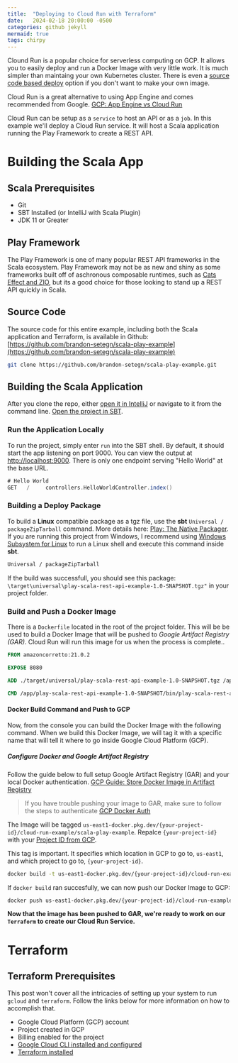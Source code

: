 ```yaml
---
title:  "Deploying to Cloud Run with Terraform"
date:   2024-02-18 20:00:00 -0500
categories: github jekyll
mermaid: true
tags: chirpy
---
```


Clound Run is a popular choice for serverless computing on GCP.  It allows you to easily deploy and run a Docker Image with very little work.  It is much simpler than maintaing your own Kubernetes cluster.  There is even a [source code based deploy](https://cloud.google.com/run/docs/deploying-source-code) option if you don't want to make your own image.

Cloud Run is a great alternative to using App Engine and comes recommended from Google.
[GCP: App Engine vs Cloud Run](https://cloud.google.com/appengine/migration-center/run/compare-gae-with-run)

Cloud Run can be setup as a `service` to host an API or as a `job`.  In this example we'll deploy a Cloud Run service.  It will host a Scala application running the Play Framework to create a REST API.


# Building the Scala App

## Scala Prerequisites
- Git
- SBT Installed (or IntelliJ with Scala Plugin)
- JDK 11 or Greater

## Play Framework
The Play Framework is one of many popular REST API frameworks in the Scala ecosystem.  Play Framework may not be as new and shiny as some frameworks built off of aschronous composable runtimes, such as [Cats Effect and ZIO](https://softwaremill.com/cats-effect-vs-zio/), but its a good choice for those looking to stand up a REST API quickly in Scala.

## Source Code
The source code for this entire example, including both the Scala application and Terraform, is available in Github: [https://github.com/brandon-setegn/scala-play-example](https://github.com/brandon-setegn/scala-play-example)

```bash
git clone https://github.com/brandon-setegn/scala-play-example.git
```

## Building the Scala Application
After you clone the repo, either [open it in IntelliJ](https://docs.scala-lang.org/getting-started/intellij-track/getting-started-with-scala-in-intellij.html) or navigate to it from the command line.  [Open the project in SBT](https://docs.scala-lang.org/getting-started/sbt-track/getting-started-with-scala-and-sbt-on-the-command-line.html).

### Run the Application Locally
To run the project, simply enter `run` into the SBT shell.  By default, it should start the app listening on port 9000.  You can view the output at [http://localhost:9000](http://localhost:9000).  There is only one endpoint serving "Hello World" at the base URL.
```scala
# Hello World
GET   /     controllers.HelloWorldController.index()
```

### Building a Deploy Package

To build a **Linux** compatible package as a tgz file, use the **sbt** `Universal / packageZipTarball` command.  More details here: [Play: The Native Packager](https://www.playframework.com/documentation/3.0.x/Deploying#The-Native-Packager).  If you are running this project from Windows, I recommend using [Windows Subsystem for Linux](https://learn.microsoft.com/en-us/windows/wsl/about) to run a Linux shell and execute this command inside **sbt**.

```bash
Universal / packageZipTarball
```

If the build was successfull, you should see this package: `\target\universal\play-scala-rest-api-example-1.0-SNAPSHOT.tgz"` in your project folder.

### Build and Push a Docker Image
There is a `Dockerfile` located in the root of the project folder.  This will be be used to build a Docker Image that will be pushed to *Google Artifact Registry (GAR)*.  Cloud Run will run this image for us when the process is complete..

```dockerfile
FROM amazoncorretto:21.0.2

EXPOSE 8080

ADD ./target/universal/play-scala-rest-api-example-1.0-SNAPSHOT.tgz /app

CMD /app/play-scala-rest-api-example-1.0-SNAPSHOT/bin/play-scala-rest-api-example -Dhttp.port=8080
```

#### Docker Build Command and Push to GCP
Now, from the console you can build the Docker Image with the following command.  When we build this Docker Image, we will tag it with a specific name that will tell it where to go inside Google Cloud Platform (GCP).

##### Configure Docker and Google Artifact Registry
Follow the guide below to full setup Google Artifact Registry (GAR) and your local Docker authentication.  [GCP Guide: Store Docker Image in Artifact Registry](https://cloud.google.com/artifact-registry/docs/docker/store-docker-container-images)
> If you have trouble pushing your image to GAR, make sure to follow the steps to authenticate [GCP Docker Auth](https://cloud.google.com/sdk/gcloud/reference/auth/configure-docker)


The Image will be tagged `us-east1-docker.pkg.dev/{your-project-id}/cloud-run-example/scala-play-example`.  Repalce `{your-project-id}` with your [Project ID from GCP](https://support.google.com/googleapi/answer/7014113?hl=en).

This tag is important.  It specifies which location in GCP to go to, `us-east1`, and which project to go to, `{your-project-id}`.
```bash
docker build -t us-east1-docker.pkg.dev/{your-project-id}/cloud-run-example/scala-play-example .
```
If `docker build` ran succesfully, we can now push our Docker Image to GCP:
```bash
docker push us-east1-docker.pkg.dev/{your-project-id}/cloud-run-example/scala-play-example
```

**Now that the image has been pushed to GAR, we're ready to work on our `Terraform` to create our Cloud Run Service.**

# Terraform
## Terraform Prerequisites
This post won't cover all the intricacies of setting up your system to run `gcloud` and `terraform`.  Follow the links below for more information on how to accomplish that.
- Google Cloud Platform (GCP) account
- Project created in GCP
- Billing enabled for the project
- [Google Cloud CLI installed and configured](https://cloud.google.com/sdk/docs/install#deb)
- [Terraform installed](https://developer.hashicorp.com/terraform/tutorials/aws-get-started/install-cli)

